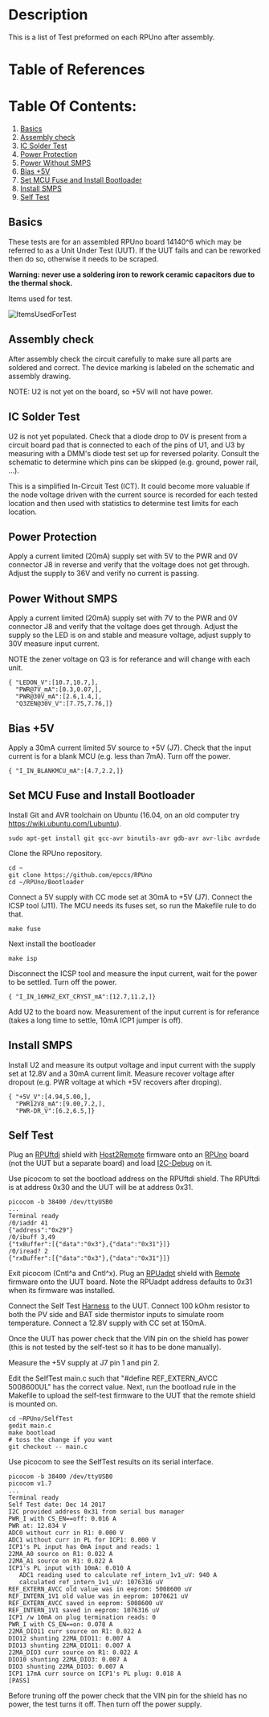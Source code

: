 # Description

This is a list of Test preformed on each RPUno after assembly.

# Table of References


# Table Of Contents:

1. [Basics](#basics)
2. [Assembly check](#assembly-check)
3. [IC Solder Test](#ic-solder-test)
6. [Power Protection](#power-protection)
7. [Power Without SMPS](#power-without-smps)
8. [Bias +5V](#bias-5v)
9. [Set MCU Fuse and Install Bootloader](#set-mcu-fuse-and-install-bootloader)
10. [Install SMPS](install-smps)
11. [Self Test](#self-test)


## Basics

These tests are for an assembled RPUno board 14140^6 which may be referred to as a Unit Under Test (UUT). If the UUT fails and can be reworked then do so, otherwise it needs to be scraped. 

**Warning: never use a soldering iron to rework ceramic capacitors due to the thermal shock.**
    
Items used for test.

![ItemsUsedForTest](./14140,ItemsUsedForTest.jpg "RPUno Items Used For Test")


## Assembly check

After assembly check the circuit carefully to make sure all parts are soldered and correct. The device marking is labeled on the schematic and assembly drawing.
    
NOTE: U2 is not yet on the board, so +5V will not have power.


## IC Solder Test

U2 is not yet populated. Check that a diode drop to 0V is present from a circuit board pad that is connected to each of the pins of U1, and U3 by measuring with a DMM's diode test set up for reversed polarity. Consult the schematic to determine which pins can be skipped (e.g. ground, power rail, ...).

This is a simplified In-Circuit Test (ICT). It could become more valuable if the node voltage driven with the current source is recorded for each tested location and then used with statistics to determine test limits for each location. 


## Power Protection

Apply a current limited (20mA) supply set with 5V to the PWR and 0V connector J8 in reverse and verify that the voltage does not get through. Adjust the supply to 36V and verify no current is passing.


## Power Without SMPS

Apply a current limited (20mA) supply set with 7V to the PWR and 0V connector J8 and verify that the voltage does get through. Adjust the supply so the LED is on and stable and measure voltage, adjust supply to 30V measure input current. 

NOTE the zener voltage on Q3 is for referance and will change with each unit.

```
{ "LEDON_V":[10.7,10.7,],
  "PWR@7V_mA":[0.3,0.07,],
  "PWR@30V_mA":[2.6,1.4,],
  "Q3ZEN@30V_V":[7.75,7.76,]}
```


## Bias +5V

Apply a 30mA current limited 5V source to +5V (J7). Check that the input current is for a blank MCU (e.g. less than 7mA). Turn off the power.

```
{ "I_IN_BLANKMCU_mA":[4.7,2.2,]}
```


## Set MCU Fuse and Install Bootloader

Install Git and AVR toolchain on Ubuntu (16.04, on an old computer try https://wiki.ubuntu.com/Lubuntu). 

```
sudo apt-get install git gcc-avr binutils-avr gdb-avr avr-libc avrdude
```

Clone the RPUno repository.

```
cd ~
git clone https://github.com/epccs/RPUno
cd ~/RPUno/Bootloader
```

Connect a 5V supply with CC mode set at 30mA to +5V (J7). Connect the ICSP tool (J11). The MCU needs its fuses set, so run the Makefile rule to do that. 

```
make fuse
```

Next install the bootloader

```
make isp
```

Disconnect the ICSP tool and measure the input current, wait for the power to be settled. Turn off the power.

```
{ "I_IN_16MHZ_EXT_CRYST_mA":[12.7,11.2,]}
```

Add U2 to the board now. Measurement of the input current is for referance (takes a long time to settle, 10mA ICP1 jumper is off).


## Install SMPS

Install U2 and measure its output voltage and input current with the supply set at 12.8V and a 30mA current limit. Measure recover voltage after dropout (e.g. PWR voltage at which +5V recovers after droping).

```
{ "+5V_V":[4.94,5.00,],
  "PWR12V8_mA":[9.00,7.2,],
  "PWR-DR_V":[6.2,6.5,]}
```


## Self Test

Plug an [RPUftdi] shield with [Host2Remote] firmware onto an [RPUno] board (not the UUT but a separate board) and load [I2C-Debug] on it.

[RPUftdi]: https://github.com/epccs/RPUftdi
[Host2Remote]: https://github.com/epccs/RPUftdi/tree/master/Host2Remote
[RPUno]: https://github.com/epccs/RPUno
[I2C-Debug]: https://github.com/epccs/RPUno/tree/master/i2c-debug

Use picocom to set the bootload address on the RPUftdi shield. The RPUftdi is at address 0x30 and the UUT will be at address 0x31.

```
picocom -b 38400 /dev/ttyUSB0
...
Terminal ready
/0/iaddr 41
{"address":"0x29"}
/0/ibuff 3,49
{"txBuffer":[{"data":"0x3"},{"data":"0x31"}]}
/0/iread? 2
{"rxBuffer":[{"data":"0x3"},{"data":"0x31"}]}
```
Exit picocom (Cntl^a and Cntl^x). Plug an [RPUadpt] shield with [Remote] firmware onto the UUT board. Note the RPUadpt address defaults to 0x31 when its firmware was installed.

[RPUadpt]: https://github.com/epccs/RPUadpt
[Remote]: https://github.com/epccs/RPUadpt/tree/master/Remote

Connect the Self Test [Harness] to the UUT. Connect 100 kOhm resistor to both the PV side and BAT side thermistor inputs to simulate room temperature. Connect a 12.8V supply with CC set at 150mA.

[Harness]: https://raw.githubusercontent.com/epccs/RPUno/master/SelfTest/Setup/SelfTestWiring.png

Once the UUT has power check that the VIN pin on the shield has power (this is not tested by the self-test so it has to be done manually).

Measure the +5V supply at J7 pin 1 and pin 2.

Edit the SelfTest main.c such that "#define REF_EXTERN_AVCC 5008600UL" has the correct value. Next, run the bootload rule in the Makefile to upload the self-test firmware to the UUT that the remote shield is mounted on.

```
cd ~RPUno/SelfTest
gedit main.c
make bootload
# toss the change if you want
git checkout -- main.c
```

Use picocom to see the SelfTest results on its serial interface.


```
picocom -b 38400 /dev/ttyUSB0
picocom v1.7
...
Terminal ready
Self Test date: Dec 14 2017
I2C provided address 0x31 from serial bus manager
PWR_I with CS_EN==off: 0.016 A
PWR at: 12.834 V
ADC0 without curr in R1: 0.000 V
ADC1 without curr in PL for ICP1: 0.000 V
ICP1's PL input has 0mA input and reads: 1
22MA_A0 source on R1: 0.022 A
22MA_A1 source on R1: 0.022 A
ICP1's PL input with 10mA: 0.010 A
   ADC1 reading used to calculate ref_intern_1v1_uV: 940 A
   calculated ref_intern_1v1_uV: 1076316 uV
REF_EXTERN_AVCC old value was in eeprom: 5008600 uV
REF_INTERN_1V1 old value was in eeprom: 1070621 uV
REF_EXTERN_AVCC saved in eeprom: 5008600 uV
REF_INTERN_1V1 saved in eeprom: 1076316 uV
ICP1 /w 10mA on plug termination reads: 0
PWR_I with CS_EN==on: 0.078 A
22MA_DIO11 curr source on R1: 0.022 A
DIO12 shunting 22MA_DIO11: 0.007 A
DIO13 shunting 22MA_DIO11: 0.007 A
22MA_DIO3 curr source on R1: 0.022 A
DIO10 shunting 22MA_DIO3: 0.007 A
DIO3 shunting 22MA_DIO3: 0.007 A
ICP1 17mA curr source on ICP1's PL plug: 0.018 A
[PASS]
```

Before truning off the power check that the VIN pin for the shield has no power, the test turns it off. Then turn off the power supply.
